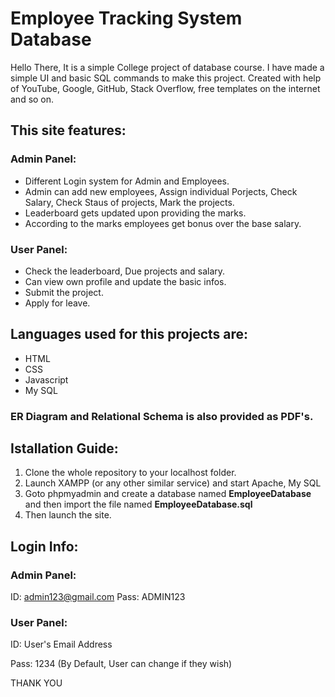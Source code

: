 # Employee Tracking System Database

Hello There, It is a simple College project of database course. I have made a simple UI and basic SQL commands to make this project.
Created with help of YouTube, Google, GitHub, Stack Overflow, free templates on the internet and so on. 

## This site features:
### Admin Panel:
* Different Login system for Admin and Employees.
* Admin can add new employees, Assign individual Porjects, Check Salary, Check Staus of projects, Mark the projects.
* Leaderboard gets updated upon providing the marks.
* According to the marks employees get bonus over the base salary.

### User Panel:
* Check the leaderboard, Due projects and salary.
* Can view own profile and update the basic infos.
* Submit the project.
* Apply for leave.

## Languages used for this projects are:
* HTML
* CSS
* Javascript
* My SQL

### ER Diagram and Relational Schema is also provided as PDF's. 

## Istallation Guide:
1. Clone the whole repository to your localhost folder.
2. Launch XAMPP (or any other similar service) and start Apache, My SQL
3. Goto phpmyadmin and create a database named **EmployeeDatabase** and then import the file named **EmployeeDatabase.sql**
4. Then launch the site.

## Login Info:
### Admin Panel:
ID: admin123@gmail.com
Pass: ADMIN123

### User Panel:
ID: User's Email Address

Pass: 1234 (By Default, User can change if they wish)


THANK YOU